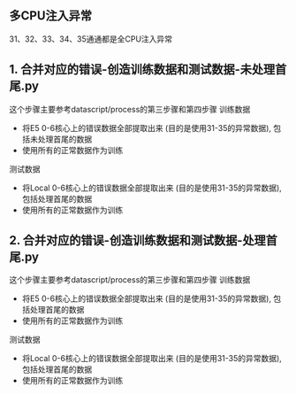 ## 多CPU注入异常
31、32、33、34、35通通都是全CPU注入异常

## 1. 合并对应的错误-创造训练数据和测试数据-未处理首尾.py
这个步骤主要参考datascript/process的第三步骤和第四步骤
训练数据
- 将E5 0-6核心上的错误数据全部提取出来 (目的是使用31-35的异常数据), 包括未处理首尾的数据
- 使用所有的正常数据作为训练

测试数据
- 将Local 0-6核心上的错误数据全部提取出来 (目的是使用31-35的异常数据), 包括处理首尾的数据
- 使用所有的正常数据作为训练

## 2. 合并对应的错误-创造训练数据和测试数据-处理首尾.py
这个步骤主要参考datascript/process的第三步骤和第四步骤
训练数据
- 将E5 0-6核心上的错误数据全部提取出来 (目的是使用31-35的异常数据), 包括处理首尾的数据
- 使用所有的正常数据作为训练

测试数据
- 将Local 0-6核心上的错误数据全部提取出来 (目的是使用31-35的异常数据), 包括处理首尾的数据
- 使用所有的正常数据作为训练
